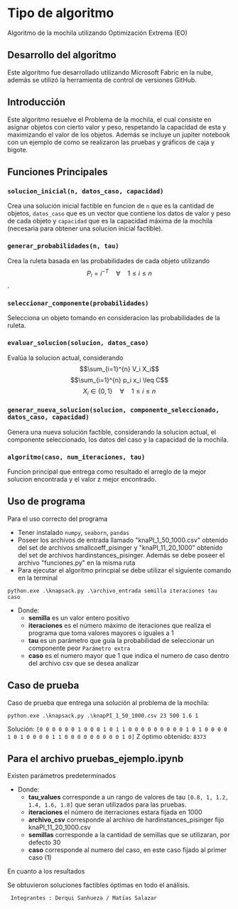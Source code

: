# Tipo de algoritmo

Algoritmo de la mochila utilizando Optimización Extrema (EO)

## Desarrollo del algoritmo
Este algoritmo fue desarrollado utilizando Microsoft Fabric en la nube, además se utilizó la herramienta de control de versiones GitHub.

## Introducción
Este algoritmo resuelve el Problema de la mochila, el cual consiste en asignar objetos con cierto valor y peso, respetando la capacidad de esta y maximizando el valor de los objetos. Además se incluye un jupiter notebook con un ejemplo de como se realizaron las pruebas y gráficos de caja y bigote.

## Funciones Principales

### `solucion_inicial(n, datos_caso, capacidad)`
Crea una solución inicial factible en funcion de `n` que es la cantidad de objetos, `datos_caso` que es un vector que contiene los datos de valor y peso de cada objeto y `capacidad` que es la capacidad máxima de la mochila (necesaria para obtener una solucion inicial factible).

### `generar_probabilidades(n, tau)`
Crea la ruleta basada en las probabilidades de cada objeto utilizando $$P_i = i^{-T} \quad \forall \quad 1 \leq i \leq n$$ .


### `seleccionar_componente(probabilidades)`
Selecciona un objeto tomando en consideracion las probabilidades de la ruleta.

### `evaluar_solucion(solucion, datos_caso)`
Evalúa la solucion actual, considerando 
$$\sum_{i=1}^{n} V_i X_i$$
$$\sum_{i=1}^{n} p_i x_i \leq C$$
$$X_i \in \{0,1\} \quad \forall \quad 1 \leq i \leq n$$


### `generar_nueva_solucion(solucion, componente_seleccionado, datos_caso, capacidad)`
Genera una nueva solución factible, considerando la solucion actual, el componente seleccionado, los datos del caso y la capacidad de la mochila.

### `algoritmo(caso, num_iteraciones, tau)`
Funcion principal que entrega como resultado el arreglo de la mejor solucion encontrada y el valor z mejor encontrado.

## Uso de programa
Para el uso correcto del programa
- Tener instalado ``numpy``, ``seaborn``, ``pandas``
- Poseer los archivos de entrada llamado "knaPI_1_50_1000.csv" obtenido del set de archivos smallcoeff_pisinger y "knaPI_11_20_1000" obtenido del set de archivos hardinstances_pisinger.   Además se debe poseer el archivo "funciones.py" en la misma ruta
- Para ejecutar el algoritmo princpial se debe utilizar el siguiente comando en la terminal
```
python.exe .\knapsack.py .\archivo_entrada semilla iteraciones tau caso
```
- Donde:
  - **semilla** es un valor entero positivo
  - **iteraciones** es el número máximo de iteraciones que realiza el programa que toma valores mayores o iguales a 1
  - **tau** es un parámetro que guia la probabilidad de seleccionar un componente peor
  ``Parámetro extra``
  - **caso** es el numero mayor que 1 que indica el numero de caso dentro del archivo csv que se desea analizar 
  

## Caso de prueba
Caso de prueba que entrega una solución al problema de la mochila:


```
python.exe .\knapsack.py .\knapPI_1_50_1000.csv 23 500 1.6 1

```
Solución: ``[0 0 0 0 0 0 1 0 0 0 1 0 1 1 0 0 0 0 0 0 0 0 0 1 0 1 0 0 0 0 1 0 1 0 0 0 0 1 1 0 0 0 0 0 0 0 0 0 1 0]``
Z óptimo obtenido: ``8373``

## Para el archivo pruebas_ejemplo.ipynb
Existen parámetros predeterminados
- Donde:
  - **tau_values** corresponde a un rango de valores de tau ``[0.8, 1, 1.2, 1.4, 1.6, 1.8]`` que seran utilizados para las pruebas.
  - **iteraciones** el número de iterraciones estara fijada en 1000
  - **archivo_csv** corresponde al archivo de hardinstances_pisinger fijo knaPI_11_20_1000.csv
  - **semillas** corresponde a la cantidad de semillas que se utilizaran, por defecto 30
  - **caso** corresponde al numero del caso, en este caso fijado al primer caso (1)

En cuanto a los resultados

Se obtuvieron soluciones factibles óptimas en todo el análisis.


```
 Integrantes : Derqui Sanhueza / Matías Salazar
```

